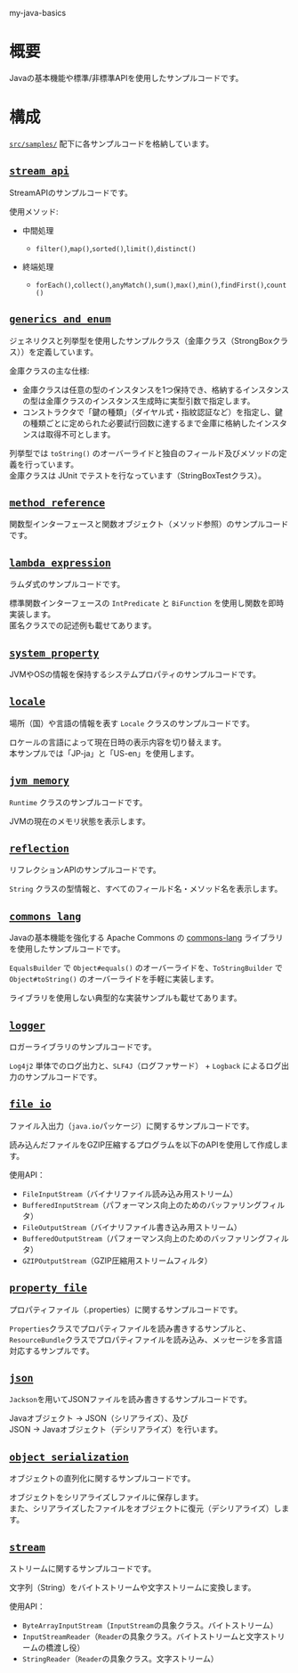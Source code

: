 my-java-basics

# 概要

Javaの基本機能や標準/非標準APIを使用したサンプルコードです。

# 構成

[`src/samples/`](src/samples/) 配下に各サンプルコードを格納しています。

## [`stream_api`](src/samples/stream_api/)

StreamAPIのサンプルコードです。

使用メソッド:

- 中間処理
  - `filter()`,`map()`,`sorted()`,`limit()`,`distinct()`

- 終端処理
  - `forEach()`,`collect()`,`anyMatch()`,`sum()`,`max()`,`min()`,`findFirst()`,`count()`

## [`generics_and_enum`](src/samples/generics_and_enum/)

ジェネリクスと列挙型を使用したサンプルクラス（金庫クラス（StrongBoxクラス））を定義しています。

金庫クラスの主な仕様:

- 金庫クラスは任意の型のインスタンスを1つ保持でき、格納するインスタンスの型は金庫クラスのインスタンス生成時に実型引数で指定します。
- コンストラクタで「鍵の種類」（ダイヤル式・指紋認証など）を指定し、鍵の種類ごとに定められた必要試行回数に達するまで金庫に格納したインスタンスは取得不可とします。

列挙型では `toString()` のオーバーライドと独自のフィールド及びメソッドの定義を行っています。  
金庫クラスは JUnit でテストを行なっています（StringBoxTestクラス）。

## [`method_reference`](src/samples/method_reference/)

関数型インターフェースと関数オブジェクト（メソッド参照）のサンプルコードです。

## [`lambda_expression`](src/samples/lambda_expression/)

ラムダ式のサンプルコードです。

標準関数インターフェースの `IntPredicate` と `BiFunction` を使用し関数を即時実装します。  
匿名クラスでの記述例も載せてあります。

## [`system_property`](src/samples/system_property/)

JVMやOSの情報を保持するシステムプロパティのサンプルコードです。

## [`locale`](src/samples/locale/)

場所（国）や言語の情報を表す `Locale` クラスのサンプルコードです。

ロケールの言語によって現在日時の表示内容を切り替えます。  
本サンプルでは「JP-ja」と「US-en」を使用します。

## [`jvm_memory`](src/samples/jvm_memory/)

`Runtime` クラスのサンプルコードです。

JVMの現在のメモリ状態を表示します。

## [`reflection`](src/samples/reflection/)

リフレクションAPIのサンプルコードです。

`String` クラスの型情報と、すべてのフィールド名・メソッド名を表示します。

## [`commons_lang`](src/samples/commons_lang/)

Javaの基本機能を強化する Apache Commons の [commons-lang](https://commons.apache.org/proper/commons-lang/) ライブラリを使用したサンプルコードです。

`EqualsBuilder` で `Object#equals()` のオーバーライドを、`ToStringBuilder` で `Object#toString()` のオーバーライドを手軽に実装します。

ライブラリを使用しない典型的な実装サンプルも載せてあります。

## [`logger`](src/samples/logger/)

ロガーライブラリのサンプルコードです。

`Log4j2` 単体でのログ出力と、`SLF4J`（ログファサード） + `Logback` によるログ出力のサンプルコードです。

## [`file_io`](src/samples/file_io/)

ファイル入出力（`java.io`パッケージ）に関するサンプルコードです。

読み込んだファイルをGZIP圧縮するプログラムを以下のAPIを使用して作成します。

使用API：
- `FileInputStream`（バイナリファイル読み込み用ストリーム）
- `BufferedInputStream`（パフォーマンス向上のためのバッファリングフィルタ）
- `FileOutputStream`（バイナリファイル書き込み用ストリーム）
- `BufferedOutputStream`（パフォーマンス向上のためのバッファリングフィルタ）
- `GZIPOutputStream`（GZIP圧縮用ストリームフィルタ）

## [`property_file`](src/samples/property_file/)

プロパティファイル（.properties）に関するサンプルコードです。

`Properties`クラスでプロパティファイルを読み書きするサンプルと、  
`ResourceBundle`クラスでプロパティファイルを読み込み、メッセージを多言語対応するサンプルです。

## [`json`](src/samples/json/)

`Jackson`を用いてJSONファイルを読み書きするサンプルコードです。

Javaオブジェクト → JSON（シリアライズ）、及び  
JSON → Javaオブジェクト（デシリアライズ）を行います。

## [`object_serialization`](src/samples/object_serialization/)

オブジェクトの直列化に関するサンプルコードです。

オブジェクトをシリアライズしファイルに保存します。  
また、シリアライズしたファイルをオブジェクトに復元（デシリアライズ）します。

## [`stream`](src/samples/stream/)

ストリームに関するサンプルコードです。

文字列（String）をバイトストリームや文字ストリームに変換します。

使用API：
- `ByteArrayInputStream`（`InputStream`の具象クラス。バイトストリーム）
- `InputStreamReader`（`Reader`の具象クラス。バイトストリームと文字ストリームの橋渡し役）
- `StringReader`（`Reader`の具象クラス。文字ストリーム）
